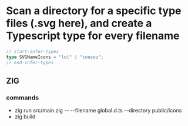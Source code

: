 # Scan a directory for a specific type files (.svg here), and create a Typescript type for every filename

```typescript
// start-infer-types
type SVGNameIcons = "lol" | "coucou";
// end-infer-types
```
## ZIG

### commands

- zig run src/main.zig -- --filename global.d.ts --directory public/icons
- zig build
